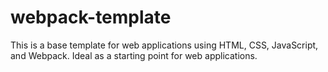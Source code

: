 # webpack-template
This is a base template for web applications using HTML, CSS, JavaScript, and Webpack. Ideal as a starting point for web applications.
